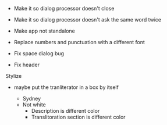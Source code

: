 - Make it so dialog processor doesn't close

- Make it so dialog processor doesn't ask the same word twice

- Make app not standalone

- Replace numbers and punctuation with a different font

- Fix space dialog bug

- Fix header

Stylize
- maybe put the tranliterator in a box by itself

    - Sydney
    - Not white
        - Description is different color
        - Translitoration section is different color
